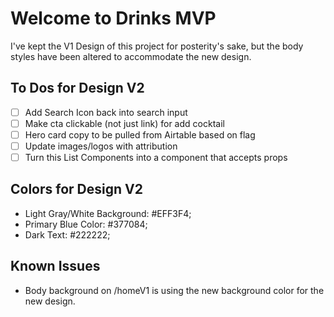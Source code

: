 # Welcome to Drinks MVP
I've kept the V1 Design of this project for posterity's sake, but the body styles have been altered to accommodate the new design.

## To Dos for Design V2
- [ ] Add Search Icon back into search input
- [ ] Make cta clickable (not just link) for add cocktail
- [ ] Hero card copy to be pulled from Airtable based on flag
- [ ] Update images/logos with attribution
- [ ] Turn this List Components into a component that accepts props

## Colors for Design V2
- Light Gray/White Background: #EFF3F4;
- Primary Blue Color: #377084;
- Dark Text: #222222;

## Known Issues
- Body background on /homeV1 is using the new background color for the new design.